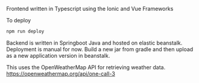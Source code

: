Frontend written in Typescript using the Ionic and Vue Frameworks

To deploy
```bash
npm run deploy
```

Backend is written in Springboot Java and hosted on elastic beanstalk.
Deployment is manual for now.  Build a new jar from gradle and then upload as a new application version in beanstalk.

This uses the OpenWeatherMap API for retrieving weather data.
https://openweathermap.org/api/one-call-3
